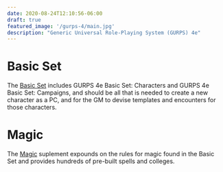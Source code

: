 ```yaml
---
date: 2020-08-24T12:10:56-06:00
draft: true
featured_image: '/gurps-4/main.jpg'
description: "Generic Universal Role-Playing System (GURPS) 4e"
---
```


# Basic Set

The [Basic Set](BasicSet.pdf) includes GURPS 4e Basic Set: Characters and GURPS 4e Basic Set: Campaigns, and should be all that is needed to create a new character as a PC, and for the GM to devise templates and encounters for those characters. 

# Magic

The [Magic](Magic.pdf) suplement expounds on the rules for magic found in the Basic Set and provides hundreds of pre-built spells and colleges.